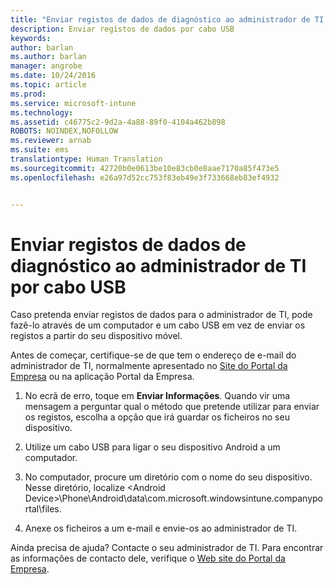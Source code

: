 ```yaml
---
title: "Enviar registos de dados de diagnóstico ao administrador de TI por cabo USB | Microsoft Intune"
description: Enviar registos de dados por cabo USB
keywords: 
author: barlan
ms.author: barlan
manager: angrobe
ms.date: 10/24/2016
ms.topic: article
ms.prod: 
ms.service: microsoft-intune
ms.technology: 
ms.assetid: c46775c2-9d2a-4a88-89f0-4104a462b898
ROBOTS: NOINDEX,NOFOLLOW
ms.reviewer: arnab
ms.suite: ems
translationtype: Human Translation
ms.sourcegitcommit: 42720b0e0613be10e83cb0e8aae7170a85f473e5
ms.openlocfilehash: e26a97d52cc753f83eb49e3f733668eb83ef4932


---
```



# Enviar registos de dados de diagnóstico ao administrador de TI por cabo USB

Caso pretenda enviar registos de dados para o administrador de TI, pode fazê-lo através de um computador e um cabo USB em vez de enviar os registos a partir do seu dispositivo móvel.

 Antes de começar, certifique-se de que tem o endereço de e-mail do administrador de TI, normalmente apresentado no [Site do Portal da Empresa](http://portal.manage.microsoft.com) ou na aplicação Portal da Empresa.

1.  No ecrã de erro, toque em **Enviar Informações**. Quando vir uma mensagem a perguntar qual o método que pretende utilizar para enviar os registos, escolha a opção que irá guardar os ficheiros no seu dispositivo.

2.  Utilize um cabo USB para ligar o seu dispositivo Android a um computador.

3.  No computador, procure um diretório com o nome do seu dispositivo. Nesse diretório, localize &lt;Android Device&gt;\Phone\Android\data\com.microsoft.windowsintune.companyportal\files\.

4.  Anexe os ficheiros a um e-mail e envie-os ao administrador de TI.

Ainda precisa de ajuda? Contacte o seu administrador de TI. Para encontrar as informações de contacto dele, verifique o [Web site do Portal da Empresa](http://portal.manage.microsoft.com).



<!--HONumber=Oct16_HO2-->


